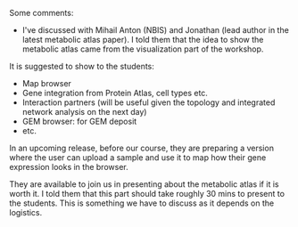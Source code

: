 

Some comments:
- I've discussed with Mihail Anton (NBIS) and Jonathan (lead author in the latest metabolic atlas paper). 
I told them that the idea to show the metabolic atlas came from the visualization part of the workshop. 

It is suggested to show to the students:
- Map browser
- Gene integration from Protein Atlas, cell types etc.
- Interaction partners (will be useful given the topology and integrated network analysis on the next day)
- GEM browser: for GEM deposit
- etc.

In an upcoming release, before our course, they are preparing a version where the user can upload a sample and
use it to map how their gene expression looks in the browser.

They are available to join us in presenting about the metabolic atlas if it is worth it. I told them that this
part should take roughly 30 mins to present to the students. This is something we have to discuss as it depends on the
logistics. 

